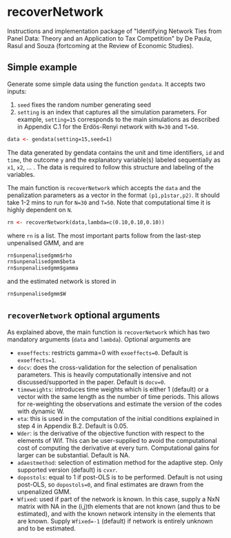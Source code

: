 # recoverNetwork

Instructions and implementation package of "Identifying Network Ties from Panel Data: Theory and an Application to Tax Competition" by De Paula, Rasul and Souza (fortcoming at the Review of Economic Studies).

## Simple example

Generate some simple data using the function `gendata`. It accepts two inputs:

1. `seed` fixes the random number generating seed
2. `setting` is an index that captures all the simulation parameters. For example, `setting=15` corresponds to the main simulations as described in Appendix C.1 for the Erdös-Renyi network with `N=30` and `T=50`. 

```html
data <- gendata(setting=15,seed=1)
```

The data generated by gendata contains the unit and time identifiers, `id` and `time`, the outcome `y` and the explanatory variable(s) labeled sequentially as `x1`, `x2`, ... . The data is required to follow this structure and labeling of the variables.

The main function is `recoverNetwork` which accepts the `data` and the penalization parameters as a vector in the format `(p1,p1star,p2)`. It should take 1-2 mins to run for `N=30` and `T=50`. Note that computational time it is highly dependent on `N`. 

```html
rn <- recoverNetwork(data,lambda=c(0.10,0.10,0.10))
```

where `rn` is a list. The most important parts follow from the last-step unpenalised GMM, and are

```html
rn$unpenalisedgmm$rho
rn$unpenalisedgmm$beta
rn$unpenalisedgmm$gamma
```

and the estimated network is stored in 

```html
rn$unpenalisedgmm$W
```

## `recoverNetwork` optional arguments

As explained above, the main function is `recoverNetwork` which has two mandatory arguments (`data` and `lambda`). Optional arguments are

- `exoeffects`: restricts gamma=0 with `exoeffects=0`. Default is `exoeffects=1`.
- `docv`: does the cross-validation for the selection of penalisation parameters. This is heavily computationally intensive and not discussed/supported in the paper. Default is `docv=0`.
- `timeweights`: introduces time weights which is either 1 (default) or a vector with the same length as the number of time periods. This allows for re-weighting the observations and estimate the version of the codes with dynamic W.
- `eta`: this is used in the computation of the initial conditions explained in step 4 in Appendix B.2. Default is 0.05.
- `Wder`: is the derivative of the objective function with respect to the elements of Wif. This can be user-supplied to avoid the computational cost of computing the derivative at every turn. Computational gains for larger can be substantial. Default is NA.
- `adaestmethod`: selection of estimation method for the adaptive step. Only supported version (default) is `cvxr`.
-  `dopostols`: equal to 1 if post-OLS is to be performed. Default is not using post-OLS, so `dopostols=0`, and final estimates are drawn from the unpenalized GMM.
- `Wfixed`: used if part of the network is known. In this case, supply a NxN matrix with NA in the (i,j)th elements that are not known (and thus to be estimated), and with the known network intensity in the elements that are known. Supply `Wfixed=-1` (default) if network is entirely unknown and to be estimated.
